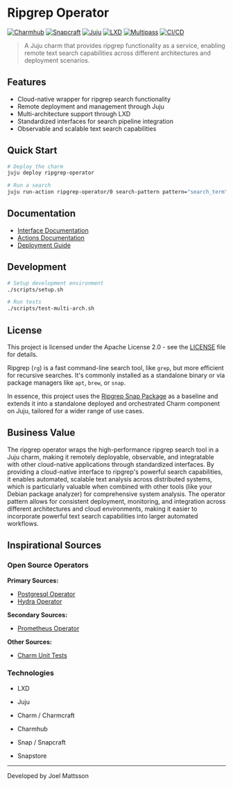 # Ripgrep Operator

[![Charmhub](https://img.shields.io/badge/Charmhub-ripgrep--operator-blue)](https://charmhub.io)
[![Snapcraft](https://img.shields.io/badge/Snapcraft-Store-green)](https://snapcraft.io)
[![Juju](https://img.shields.io/badge/Juju-2.9+-purple)](https://juju.is/)
[![LXD](https://img.shields.io/badge/LXD-5.0+-orange)](https://linuxcontainers.org/lxd)
[![Multipass](https://img.shields.io/badge/Multipass-1.12+-lightblue)](https://multipass.run)
[![CI/CD](https://img.shields.io/badge/CI%2FCD-pending-yellow)](https://github.com/joel0/ripgrep-operator/actions)

> A Juju charm that provides ripgrep functionality as a service, enabling remote text search capabilities across different architectures and deployment scenarios.

## Features

- Cloud-native wrapper for ripgrep search functionality
- Remote deployment and management through Juju
- Multi-architecture support through LXD
- Standardized interfaces for search pipeline integration
- Observable and scalable text search capabilities

## Quick Start

```bash
# Deploy the charm
juju deploy ripgrep-operator

# Run a search
juju run-action ripgrep-operator/0 search-pattern pattern="search_term"
```

## Documentation

- [Interface Documentation](docs/interfaces.md)
- [Actions Documentation](docs/actions.md)
- [Deployment Guide](docs/deployment.md)

## Development

```bash
# Setup development environment
./scripts/setup.sh

# Run tests
./scripts/test-multi-arch.sh
```

## License

This project is licensed under the Apache License 2.0 - see the [LICENSE](LICENSE) file for details.

Ripgrep (`rg`) is a fast command-line search tool, like `grep`, but more efficient for recursive searches. It's commonly installed as a standalone binary or via package managers like `apt`, `brew`, or `snap`.

In essence, this project uses the [Ripgrep Snap Package](https://snapcraft.io/ripgrep) as a baseline and extends it into a standalone deployed and orchestrated Charm component on Juju, tailored for a wider range of use cases.



## Business Value

The ripgrep operator wraps the high-performance ripgrep search tool in a Juju charm, making it remotely deployable, observable, and integratable with other cloud-native applications through standardized interfaces. By providing a cloud-native interface to ripgrep's powerful search capabilities, it enables automated, scalable text analysis across distributed systems, which is particularly valuable when combined with other tools (like your Debian package analyzer) for comprehensive system analysis. The operator pattern allows for consistent deployment, monitoring, and integration across different architectures and cloud environments, making it easier to incorporate powerful text search capabilities into larger automated workflows.



## Inspirational Sources


### Open Source Operators

**Primary Sources:**

- [Postgresql Operator](https://github.com/canonical/postgresql-operator/tree/main?tab=security-ov-file)
- [Hydra Operator](https://github.com/canonical/hydra-operator)

**Secondary Sources:**

- [Prometheus Operator](https://github.com/canonical/prometheus-k8s-operator/tree/main)

**Other Sources:**

- [Charm Unit Tests](https://ops.readthedocs.io/en/latest/howto/write-unit-tests-for-a-charm.html)


### Technologies


- LXD

- Juju

- Charm / Charmcraft
- Charmhub

- Snap / Snapcraft
- Snapstore




---

Developed by Joel Mattsson